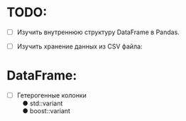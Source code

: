 # TODO:

- [ ] Изучить внутреннюю структуру DataFrame в Pandas.

- [ ] Изучить хранение данных из CSV файла:

# DataFrame:
- [ ] Гетерогенные колонки  
&nbsp;&nbsp; &#x25CF;  std::variant  
&nbsp;&nbsp; &#x25CF;  boost::variant
